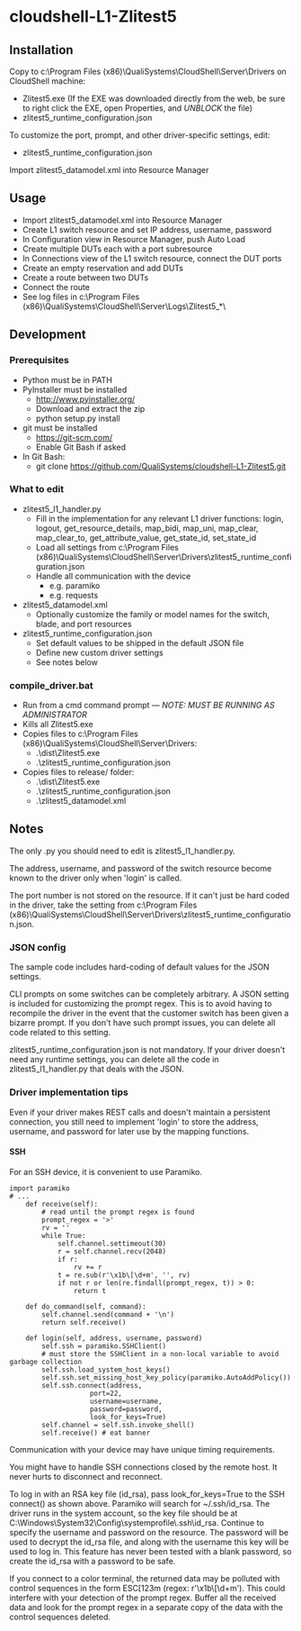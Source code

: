 # cloudshell-L1-Zlitest5

## Installation
Copy to c:\Program Files (x86)\QualiSystems\CloudShell\Server\Drivers on CloudShell machine:
- Zlitest5.exe (If the EXE was downloaded directly from the web, be sure to right click the EXE, open Properties, and *UNBLOCK* the file)
- zlitest5_runtime_configuration.json

To customize the port, prompt, and other driver-specific settings, edit:
- zlitest5_runtime_configuration.json

Import zlitest5_datamodel.xml into Resource Manager

## Usage
- Import zlitest5_datamodel.xml into Resource Manager
- Create L1 switch resource and set IP address, username, password
- In Configuration view in Resource Manager, push Auto Load
- Create multiple DUTs each with a port subresource
- In Connections view of the L1 switch resource, connect the DUT ports
- Create an empty reservation and add DUTs
- Create a route between two DUTs
- Connect the route
- See log files in c:\Program Files (x86)\QualiSystems\CloudShell\Server\Logs\\Zlitest5_*\


## Development

### Prerequisites
- Python must be in PATH
- PyInstaller must be installed
  - http://www.pyinstaller.org/
  - Download and extract the zip
  - python setup.py install
- git must be installed
  - https://git-scm.com/
  - Enable Git Bash if asked
- In Git Bash:
  - git clone https://github.com/QualiSystems/cloudshell-L1-Zlitest5.git


### What to edit
- zlitest5_l1_handler.py
  - Fill in the implementation for any relevant L1 driver functions: login, logout, get_resource_details, map_bidi, map_uni, map_clear, map_clear_to, get_attribute_value, get_state_id, set_state_id
  - Load all settings from c:\Program Files (x86)\QualiSystems\CloudShell\Server\Drivers\\zlitest5_runtime_configuration.json
  - Handle all communication with the device
    - e.g. paramiko
    - e.g. requests
- zlitest5_datamodel.xml
  - Optionally customize the family or model names for the switch, blade, and port resources 
- zlitest5_runtime_configuration.json
  - Set default values to be shipped in the default JSON file
  - Define new custom driver settings
  - See notes below

### compile_driver.bat
- Run from a cmd command prompt &mdash; *NOTE: MUST BE RUNNING AS ADMINISTRATOR*
- Kills all Zlitest5.exe 
- Copies files to c:\Program Files (x86)\QualiSystems\CloudShell\Server\Drivers:
  - .\dist\\Zlitest5.exe
  - .\\zlitest5_runtime_configuration.json
- Copies files to release/ folder:
  - .\dist\\Zlitest5.exe
  - .\\zlitest5_runtime_configuration.json
  - .\\zlitest5_datamodel.xml

## Notes

The only .py you should need to edit is zlitest5_l1_handler.py.

The address, username, and password of the switch resource become known to the driver only when 'login' is called. 

The port number is not stored on the resource. If it can't just be hard coded in the driver, take the setting from c:\Program Files (x86)\QualiSystems\CloudShell\Server\Drivers\\zlitest5_runtime_configuration.json.

### JSON config
The sample code includes hard-coding of default values for the JSON settings.

CLI prompts on some switches can be completely arbitrary. A JSON setting is included for customizing the prompt regex. This is to avoid having to recompile the driver in the event that the customer switch has been given a bizarre prompt. If you don't have such prompt issues, you can delete all code related to this setting.

zlitest5_runtime_configuration.json is not mandatory. If your driver doesn't need any runtime settings, you can delete all the code in zlitest5_l1_handler.py that deals with the JSON.

### Driver implementation tips

Even if your driver makes REST calls and doesn't maintain a persistent connection, you still need to implement 'login' to store the address, username, and password for later use by the mapping functions.   

#### SSH

For an SSH device, it is convenient to use Paramiko.

    import paramiko
    # ...
        def receive(self):
            # read until the prompt regex is found
            prompt_regex = '>'
            rv = ''
            while True:
                self.channel.settimeout(30)
                r = self.channel.recv(2048)
                if r:
                    rv += r
                t = re.sub(r'\x1b\[\d+m', '', rv)
                if not r or len(re.findall(prompt_regex, t)) > 0:
                    return t

        def do_command(self, command):
            self.channel.send(command + '\n')
            return self.receive()
            
        def login(self, address, username, password)
            self.ssh = paramiko.SSHClient()
            # must store the SSHClient in a non-local variable to avoid garbage collection
            self.ssh.load_system_host_keys()
            self.ssh.set_missing_host_key_policy(paramiko.AutoAddPolicy())
            self.ssh.connect(address,
                        port=22,
                        username=username,
                        password=password,
                        look_for_keys=True)
            self.channel = self.ssh.invoke_shell()
            self.receive() # eat banner
         

Communication with your device may have unique timing requirements. 

You might have to handle SSH connections closed by the remote host. It never hurts to disconnect and reconnect.

To log in with an RSA key file (id_rsa), pass look_for_keys=True to the SSH connect() as shown above. Paramiko will search for ~/.ssh/id_rsa. The driver runs in the system account, so the key file should be at C:\Windows\System32\Config\systemprofile\\.ssh\id_rsa. Continue to specify the username and password on the resource. The password will be used to decrypt the id_rsa file, and along with the username this key will be used to log in. This feature has never been tested with a blank password, so create the id_rsa with a password to be safe.    

If you connect to a color terminal, the returned data may be polluted with control sequences in the form ESC[123m (regex: r'\x1b\\[\d+m'). This could interfere with your detection of the prompt regex. Buffer all the received data and look for the prompt regex in a separate copy of the data with the control sequences deleted.



